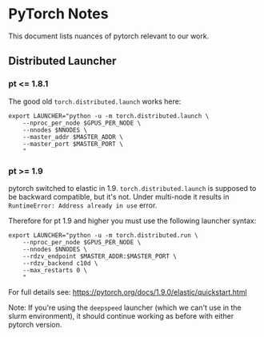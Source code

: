 # PyTorch Notes

This document lists nuances of pytorch relevant to our work.

## Distributed Launcher

### pt <= 1.8.1

The good old `torch.distributed.launch` works here:

```
export LAUNCHER="python -u -m torch.distributed.launch \
    --nproc_per_node $GPUS_PER_NODE \
    --nnodes $NNODES \
    --master_addr $MASTER_ADDR \
    --master_port $MASTER_PORT \
    "
```


### pt >= 1.9

pytorch switched to elastic in 1.9. `torch.distributed.launch` is supposed to be backward compatible, but it's not. Under multi-node it results in `RuntimeError: Address already in use` error.

Therefore for pt 1.9 and higher you must use the following launcher syntax:

```
export LAUNCHER="python -u -m torch.distributed.run \
    --nproc_per_node $GPUS_PER_NODE \
    --nnodes $NNODES \
    --rdzv_endpoint $MASTER_ADDR:$MASTER_PORT \
    --rdzv_backend c10d \
    --max_restarts 0 \
    "
```

For full details see: https://pytorch.org/docs/1.9.0/elastic/quickstart.html

Note: If you're using the `deepspeed` launcher (which we can't use in the slurm environment), it should continue working as before with either pytorch version.
